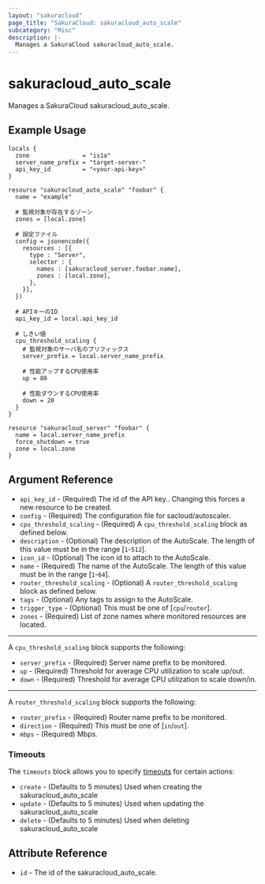 ```yaml
---
layout: "sakuracloud"
page_title: "SakuraCloud: sakuracloud_auto_scale"
subcategory: "Misc"
description: |-
  Manages a SakuraCloud sakuracloud_auto_scale.
---
```


# sakuracloud_auto_scale

Manages a SakuraCloud sakuracloud_auto_scale.

## Example Usage

```hcl
locals {
  zone               = "is1a"
  server_name_prefix = "target-server-"
  api_key_id         = "<your-api-key>"
}

resource "sakuracloud_auto_scale" "foobar" {
  name = "example"

  # 監視対象が存在するゾーン
  zones = [local.zone]

  # 設定ファイル
  config = jsonencode({
    resources : [{
      type : "Server",
      selector : {
        names : [sakuracloud_server.foobar.name],
        zones : [local.zone],
      },
    }],
  })

  # APIキーのID
  api_key_id = local.api_key_id

  # しきい値
  cpu_threshold_scaling {
    # 監視対象のサーバ名のプリフィックス
    server_prefix = local.server_name_prefix

    # 性能アップするCPU使用率
    up = 80

    # 性能ダウンするCPU使用率
    down = 20
  }
}

resource "sakuracloud_server" "foobar" {
  name = local.server_name_prefix
  force_shutdown = true
  zone = local.zone
}
```
## Argument Reference

* `api_key_id` - (Required) The id of the API key.. Changing this forces a new resource to be created.
* `config` - (Required) The configuration file for sacloud/autoscaler.
* `cpu_threshold_scaling` - (Required) A `cpu_threshold_scaling` block as defined below.
* `description` - (Optional) The description of the AutoScale. The length of this value must be in the range [`1`-`512`].
* `icon_id` - (Optional) The icon id to attach to the AutoScale.
* `name` - (Required) The name of the AutoScale. The length of this value must be in the range [`1`-`64`].
* `router_threshold_scaling` - (Optional) A `router_threshold_scaling` block as defined below.
* `tags` - (Optional) Any tags to assign to the AutoScale.
* `trigger_type` - (Optional) This must be one of [`cpu`/`router`].
* `zones` - (Required) List of zone names where monitored resources are located.

---

A `cpu_threshold_scaling` block supports the following:

* `server_prefix` - (Required) Server name prefix to be monitored. 
* `up` - (Required) Threshold for average CPU utilization to scale up/out. 
* `down` - (Required) Threshold for average CPU utilization to scale down/in.

---

A `router_threshold_scaling` block supports the following:

* `router_prefix` - (Required) Router name prefix to be monitored.
* `direction` - (Required) This must be one of [`in`/`out`].
* `mbps` - (Required) Mbps.



### Timeouts

The `timeouts` block allows you to specify [timeouts](https://www.terraform.io/docs/configuration/resources.html#operation-timeouts) for certain actions:

* `create` - (Defaults to 5 minutes) Used when creating the sakuracloud_auto_scale
* `update` - (Defaults to 5 minutes) Used when updating the sakuracloud_auto_scale
* `delete` - (Defaults to 5 minutes) Used when deleting sakuracloud_auto_scale

## Attribute Reference

* `id` - The id of the sakuracloud_auto_scale.



